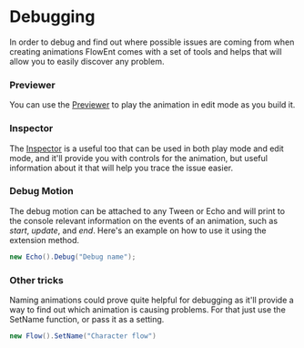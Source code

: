 # Debugging

In order to debug and find out where possible issues are coming from when creating animations FlowEnt comes with a set of tools and helps that will allow you to easily discover any problem. 

### Previewer

You can use the [Previewer](~/manual/advanced/tools/previewer.md) to play the animation in edit mode as you build it.

### Inspector

The [Inspector](~/manual/advanced/tools/inspector.md) is a useful too that can be used in both play mode and edit mode, and it'll provide you with controls for the animation, but useful information about it that will help you trace the issue easier.

### Debug Motion

The debug motion can be attached to any Tween or Echo and will print to the console relevant information on the events of an animation, such as *start*, *update*, and *end*. Here's an example on how to use it using the extension method.

``` csharp
new Echo().Debug("Debug name");
```

### Other tricks

Naming animations could prove quite helpful for debugging as it'll provide a way to find out which animation is causing problems. For that just use the SetName function, or pass it as a setting.

``` csharp
new Flow().SetName("Character flow")
```